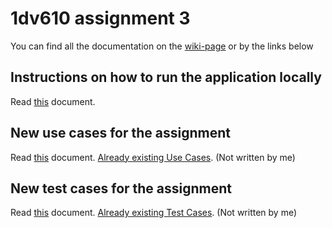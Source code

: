 # 1dv610 assignment 3

You can find all the documentation on the [wiki-page](https://github.com/Sebastianilsson/1dv610-l3/wiki) or by the links below

## Instructions on how to run the application locally
Read [this](https://github.com/Sebastianilsson/1dv610-l3/wiki/Instructions-on-how-to-run-the-application-locally) document.

## New use cases for the assignment
Read [this](https://github.com/Sebastianilsson/1dv610-l3/wiki/New-use-cases-for-the-assignment) document.
[Already existing Use Cases](https://github.com/dntoll/1dv610/blob/master/assignments/A2_resources/UseCases.md). (Not written by me)

## New test cases for the assignment
Read [this](https://github.com/Sebastianilsson/1dv610-l3/wiki/New-test-cases-for-the-assignment) document.
[Already existing Test Cases](https://github.com/dntoll/1dv610/blob/master/assignments/A2_resources/TestCases.md). (Not written by me)
